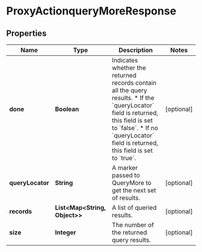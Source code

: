 

# ProxyActionqueryMoreResponse


## Properties

| Name | Type | Description | Notes |
|------------ | ------------- | ------------- | -------------|
|**done** | **Boolean** | Indicates whether the returned records contain all the query results. * If the &#x60;queryLocator&#x60; field is returned, this field is set to &#x60;false&#x60;. * If no &#x60;queryLocator&#x60; field is returned, this field is set to &#x60;true&#x60;.  |  [optional] |
|**queryLocator** | **String** | A marker passed to QueryMore to get the next set of results. |  [optional] |
|**records** | **List&lt;Map&lt;String, Object&gt;&gt;** | A list of queried results. |  [optional] |
|**size** | **Integer** | The number of the returned query results. |  [optional] |




